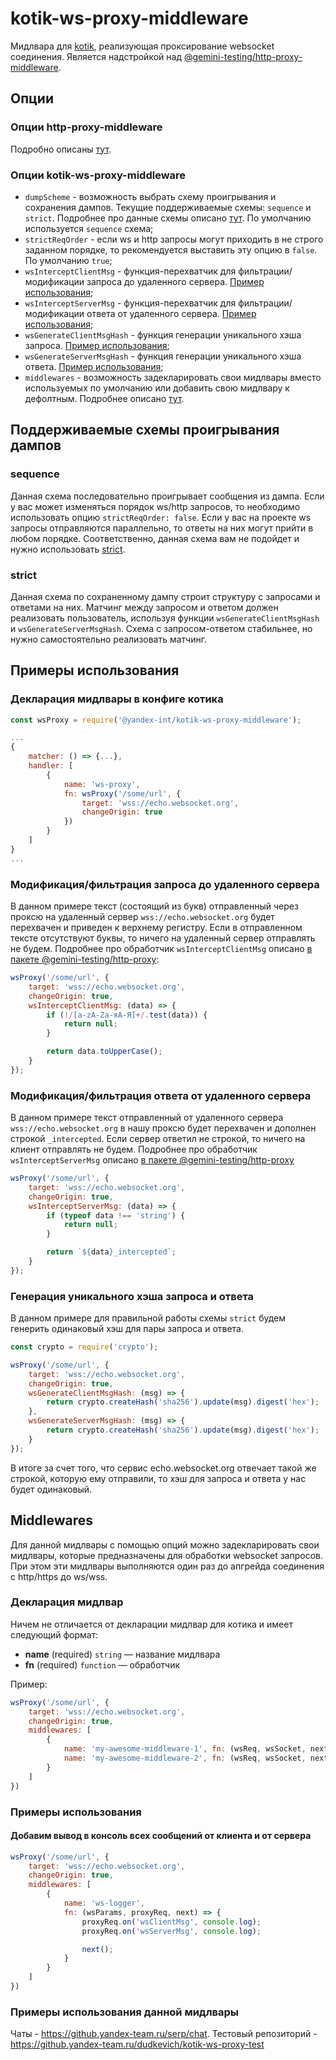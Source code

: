# kotik-ws-proxy-middleware

Мидлвара для [kotik], реализующая проксирование websocket соединения. Является надстройкой над [@gemini-testing/http-proxy-middleware].

## Опции

### Опции http-proxy-middleware

Подробно описаны [тут][http-proxy-mw-opts].

### Опции kotik-ws-proxy-middleware

- `dumpScheme` - возможность выбрать схему проигрывания и сохранения дампов. Текущие поддерживаемые схемы: `sequence` и `strict`. Подробнее про данные схемы описано [тут](#Поддерживаемые-схемы-проигрывания-дампов). По умолчанию используется `sequence` схема;
- `strictReqOrder` - если ws и http запросы могут приходить в не строго заданном порядке, то рекомендуется выставить эту опцию в `false`. По умолчанию `true`;
- `wsInterceptClientMsg` - функция-перехватчик для фильтрации/модификации запроса до удаленного сервера. [Пример использования](#Модификация/фильтрация-запроса-до-удаленного-сервера);
- `wsInterceptServerMsg` - функция-перехватчик для фильтрации/модификации ответа от удаленного сервера. [Пример использования](#Модификация/фильтрация-ответа-от-удаленного-сервера);
- `wsGenerateClientMsgHash` - функция генерации уникального хэша запроса. [Пример использования](#Генерация-уникального-хэша-запроса-и-ответа);
- `wsGenerateServerMsgHash` - функция генерации уникального хэша ответа. [Пример использования](#Генерация-уникального-хэша-запроса-и-ответа);
- `middlewares` - возможность задекларировать свои мидлвары вместо используемых по умолчанию или добавить свою мидлвару к дефолтным. Подробнее описано [тут](#middlewares).

## Поддерживаемые схемы проигрывания дампов

### sequence

Данная схема последовательно проигрывает сообщения из дампа. Если у вас может изменяться порядок ws/http запросов, то необходимо использовать опцию `strictReqOrder: false`. Если у вас на проекте ws запросы отправляются параллельно, то ответы на них могут прийти в любом порядке. Соответственно, данная схема вам не подойдет и нужно использовать [strict](#strict).

### strict

Данная схема по сохраненному дампу строит структуру с запросами и ответами на них. Матчинг между запросом и ответом должен реализовать пользователь, используя функции `wsGenerateClientMsgHash` и `wsGenerateServerMsgHash`. Схема с запросом-ответом стабильнее, но нужно самостоятельно реализовать матчинг.

## Примеры использования

### Декларация мидлвары в конфиге котика

```js
const wsProxy = require('@yandex-int/kotik-ws-proxy-middleware');

...
{
    matcher: () => {...},
    handler: [
        {
            name: 'ws-proxy',
            fn: wsProxy('/some/url', {
                target: 'wss://echo.websocket.org',
                changeOrigin: true
            })
        }
    ]
}
...
```

### Модификация/фильтрация запроса до удаленного сервера

В данном примере текст (состоящий из букв) отправленный через проксю на удаленный сервер `wss://echo.websocket.org` будет перехвачен и приведен к верхнему регистру. Если в отправленном тексте отсутствуют буквы, то ничего на удаленный сервер отправлять не будем. Подробнее про обработчик `wsInterceptClientMsg` описано [в пакете @gemini-testing/http-proxy](https://github.com/gemini-testing/node-http-proxy):

```js
wsProxy('/some/url', {
    target: 'wss://echo.websocket.org',
    changeOrigin: true,
    wsInterceptClientMsg: (data) => {
        if (!/[a-zA-Zа-яА-Я]+/.test(data)) {
            return null;
        }

        return data.toUpperCase();
    }
});
```

### Модификация/фильтрация ответа от удаленного сервера

В данном примере текст отправленный от удаленного сервера `wss://echo.websocket.org` в нашу проксю будет перехвачен и дополнен строкой `_intercepted`. Если сервер ответил не строкой, то ничего на клиент отправлять не будем. Подробнее про обработчик `wsInterceptServerMsg` описано [в пакете @gemini-testing/http-proxy](https://github.com/gemini-testing/node-http-proxy)

```js
wsProxy('/some/url', {
    target: 'wss://echo.websocket.org',
    changeOrigin: true,
    wsInterceptServerMsg: (data) => {
        if (typeof data !== 'string') {
            return null;
        }

        return `${data}_intercepted`;
    }
});
```

### Генерация уникального хэша запроса и ответа

В данном примере для правильной работы схемы `strict` будем генерить одинаковый хэш для пары запроса и ответа.

```js
const crypto = require('crypto');

wsProxy('/some/url', {
    target: 'wss://echo.websocket.org',
    changeOrigin: true,
    wsGenerateClientMsgHash: (msg) => {
        return crypto.createHash('sha256').update(msg).digest('hex');
    },
    wsGenerateServerMsgHash: (msg) => {
        return crypto.createHash('sha256').update(msg).digest('hex');
    }
});
```

В итоге за счет того, что сервис echo.websocket.org отвечает такой же строкой, которую ему отправили, то хэш для запроса и ответа у нас будет одинаковый.

## Middlewares

Для данной мидлвары с помощью опций можно задекларировать свои мидлвары, которые предназначены для обработки websocket запросов. При этом эти мидлвары выполняются один раз до апгрейда соединения с http/https до ws/wss.

### Декларация мидлвар

Ничем не отличается от декларации мидлвар для котика и имеет следующий формат:

* **name** (required) `string` — название мидлвара
* **fn** (required) `function` — обработчик

Пример:
```js
wsProxy('/some/url', {
    target: 'wss://echo.websocket.org',
    changeOrigin: true,
    middlewares: [
        {
            name: 'my-awesome-middleware-1', fn: (wsReq, wsSocket, next, wsHead, wsProxy) => {...}
            name: 'my-awesome-middleware-2', fn: (wsReq, wsSocket, next, wsHead, wsProxy) => {...}
        }
    ]
})
```

### Примеры использования

#### Добавим вывод в консоль всех сообщений от клиента и от сервера

```js
wsProxy('/some/url', {
    target: 'wss://echo.websocket.org',
    changeOrigin: true,
    middlewares: [
        {
            name: 'ws-logger',
            fn: (wsParams, proxyReq, next) => {
                proxyReq.on('wsClientMsg', console.log);
                proxyReq.on('wsServerMsg', console.log);

                next();
            }
        }
    ]
})
```

### Примеры использования данной мидлвары

Чаты - https://github.yandex-team.ru/serp/chat.
Тестовый репозиторий - https://github.yandex-team.ru/dudkevich/kotik-ws-proxy-test

[kotik]: https://github.yandex-team.ru/search-interfaces/infratest/tree/master/packages/kotik
[@gemini-testing/http-proxy-middleware]: https://github.com/gemini-testing/http-proxy-middleware
[http-proxy-mw-opts]: https://github.com/gemini-testing/http-proxy-middleware#options
